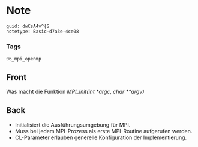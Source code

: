 # Note
```
guid: dwCsA4v^{S
notetype: Basic-d7a3e-4ce08
```

### Tags
```
06_mpi_openmp
```

## Front
Was macht die Funktion <i>MPI_Init(int *argc, char **argv)</i>

## Back
<div><div><ul><li>Initialisiert die Ausführungsumgebung für MPI.</li><li>Muss bei jedem MPI-Prozess als erste MPI-Routine aufgerufen werden.</li><li>CL-Parameter erlauben generelle Konfiguration der Implementierung.</li></ul></div></div>
